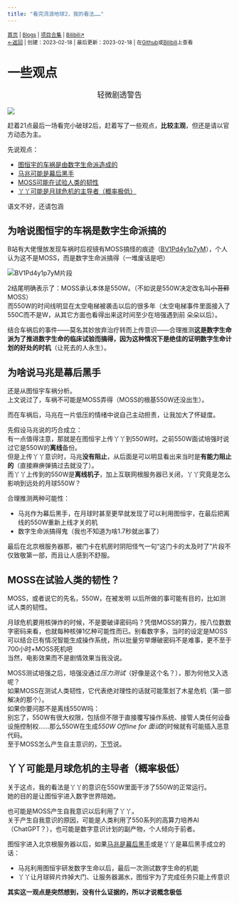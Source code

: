 ```yaml
---
title: "看完流浪地球2，我的看法……"
---
```

<small><a href="/">首页</a> | <a href="/blogs">Blogs</a> | <a href="/Project">项目合集</a> | <a href="https://space.bilibili.com/1987247870">Bilibili↗</a><br><a href="../">←返回</a> |
 创建：2023-02-18 | 最后更新：2023-02-18 | 在<a href="https://github.com/kdxhub/kdxhub.github.io/blob/main/blogs/2023/15-The.Wandering.Earth.md">Github</a>或<a href="https://www.bilibili.com/read/cv21899082">Bilibili</a>上查看</small>

# 一些观点
<center><big>轻微剧透警告</big></center><br>
<img src="https://s1.ax1x.com/2023/02/18/pSqTu7T.jpg"></img><br>

赶着21点最后一场看完小破球2后，赶着写了一些观点，**比较主观**，但还是请以官方动态为主。<br>

先说观点：<br>
* [图恒宇的车祸是由数字生命派造成的](#为啥说图恒宇的车祸是数字生命派搞的)
* [马兆可能是幕后黑手](#为啥说马兆是幕后黑手)
* [MOSS可能在试验人类的韧性](#moss在试验人类的韧性)
* [丫丫可能是月球危机的主导者（概率极低）](#丫丫可能是月球危机的主导者概率极低)

语文不好，还请包涵<br>

## 为啥说图恒宇的车祸是数字生命派搞的
B站有大佬慢放发现车祸时后视镜有MOSS搞怪的痕迹（[BV1Pd4y1p7yM](http://b23.tv/BV1Pd4y1p7yM)），个人认为这不是MOSS，而是数字生命派搞得（一堆废话是吧）<br>

![](https://s1.ax1x.com/2023/02/18/pSq7pvR.png "BV1Pd4y1p7yM片段")

2结尾明确表示了：MOSS承认本体是550W。（不如说是550W决定改名叫~~小苔藓~~MOSS）<br>
而550W的时间线明显在太空电梯被袭击以后的很多年（太空电梯事件里面接入了550C而不是W，从其它方面也看得出来这时间至少在培强遇到前 朵朵以后）。<br>

结合车祸后的事件——莫名其妙放弃治疗转而上传意识——合理推测**这是数字生命派为了推进数字生命的临床试验而搞得，因为这种情况下是绝佳的证明数字生命计划的好处的时机**（让死去的人永生）。<br>

## 为啥说马兆是幕后黑手
还是从图恒宇车祸分析。<br>
上文说过了，车祸不可能是MOSS弄得（MOSS的根基550W还没出生）。<br>

而在车祸后，马兆在一片低压的情绪中说自己主动担责，让我加大了怀疑度。<br>

先假设马兆说的巧合成立：<br>
有一点值得注意，那就是在图恒宇上传丫丫到550W时。之前550W面试培强时说过它是550W的**离线**备份。<br>
但是上传丫丫意识时，马兆**没有阻止**，从后面是可以明显看出来当时是**有能力阻止的**（直接麻痹弹搞过去就没了）。<br>
而丫丫上传到的550W是**离线机子**，加上互联网根服务器已关闭，丫丫究竟是怎么影响到远处的月球550W？<br>

合理推测两种可能性：<br>
* 马兆作为幕后黑手，在月球时甚至更早就发现了可以利用图恒宇，在最后把离线的550W重新上线才关的机
* 数字生命派搞得鬼（我也不知道为啥1.7秒就出事了）

最后在北京根服务器那，被门卡在机房时阴阳怪气一句“这门卡的太及时了”片段不仅致敬第一部，而且让人感到不舒服。<br>

## MOSS在试验人类的韧性？
MOSS，或者说它的先名，550W，在被发明 以后所做的事可能有目的，比如测试人类的韧性。<br>

月球危机要用核弹炸的时候，不是要破译密码吗？凭借MOSS的算力，按八位数数字密码来看，也就每种核弹1亿种可能性而已。别看数字多，当时的设定是MOSS可以结合已有情况智能生成操作系统，所以批量穷举爆破密码不是难事，更不至于700小时+MOSS死机吧<br>
当然，电影效果而不是剧情效果当我没说。<br>

MOSS测试培强之后，培强没通过*压力测试*（好像是这个名？），那为何他又入选呢？<br>
如果MOSS在测试人类韧性，它代表绝对理性的话就可能策划了木星危机（第一部解决的那个）。<br>
如果你要问那不是离线550W吗：<br>
别忘了，550W有很大权限，包括但不限于直接覆写操作系统、接管人类任何设备设施控制权……那么550W在生成*550W Offline for 面试*的时候就有可能插入恶意代码。<br>
至于MOSS怎么产生自主意识的，[下节](#丫丫可能是月球危机的主导者概率极低)说。<br>

## 丫丫可能是月球危机的主导者（概率极低）
关于这点，我的看法是丫丫的意识在550W里面干涉了550W的正常运行。<br>
她的目的是让图恒宇进入数字世界陪她。<br>

也可能是MOSS产生自我意识以后利用了丫丫。<br>
关于产生自我意识的原因，可能是人类利用了550系列的高算力培养AI（ChatGPT？），也可能是数字意识计划的副产物，个人倾向于前者。<br>

图恒宇进入北京根服务器以后，如果[马兆是幕后黑手](#为啥说马兆是幕后黑手)或是丫丫是幕后黑手成立的话：<br>
* 马兆利用图恒宇研发数字生命以后，最后一次测试数字生命的机能
* 丫丫让月球碎片炸掉大门、让服务器漏水，图恒宇为了完成任务只能上传意识

**其实这一观点是突然想到，没有什么证据的，所以才说概念极低**<br>